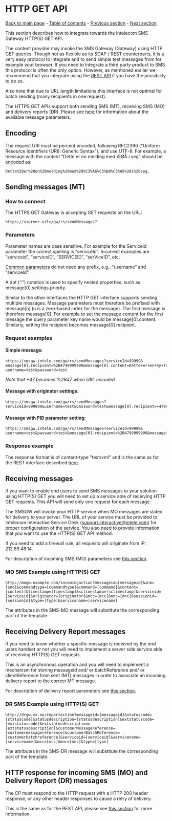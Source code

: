 # HTTP GET API

[Back to main page](https://github.com/Intelecom/sms/) - [Table of contents](/sections/Overview.md) - [Previous section](/sections/Interfaces/Soap.md) -  [Next section](/sections/Interfaces/SMTP.md)

This section describes how to integrate towards the Intelecom SMS Gateway HTTP(S) GET API. 

The content provider may invoke the SMS Gateway (Gateway) using HTTP GET queries. Though not as flexible as its SOAP / REST counterparts, it is a very easy protocol to integrate and to send simple test messages from for example your browser. If you need to integrate a third party product to SMS this protocol is often the only option. However, as mentioned earlier we recommend that you integrate using the [REST API](/sections/Interfaces/Rest.md) if you have the possibility to do so. 

Also note that due to URL length limitations this interface is not optimal for batch sending (many recipients in one request).

The HTTPS GET APIs support both sending SMS (MT), receiving SMS (MO) and delivery reports (DR). Please see [here](/sections/Interfaces/Common.md) for information about the available message parameters.

## Encoding

The request URI must be percent encoded, following RFC2396 (“Uniform Resource Identifiers (URI): Generic Syntax”), and use UTF-8.
For example, a message with the content “Dette er en melding med ÆØÅ i seg” should be encoded as:

	Dette%20er%20en%20melding%20med%20%C3%A6%C3%B8%C3%A5%20i%20seg.

## Sending messages (MT)

### How to connect

The HTTPS GET Gateway is accepting GET requests on the URL:

	https://<server-url>/gw/rs/sendMessages?

### Parameters

Parameter names are case sensitive. For example for the Serviceid parameter the correct spelling is “serviceId“. Incorrect examples are “serviceid”, “serviceID”, “SERVICEID”, “serViceID”, etc.

[Common parameters](/sections/Common.md#common-parameters) do not need any prefix, e.g., “username” and “serviceId”.

A dot (“.”) notation is used to specify nested properties, such as message[0].settings.priority.

Similar to the other interfaces the HTTP GET interface supports sending multiple messages. Message parameters must therefore be prefixed with message[n] (n is a zero-based index for the message). The first message is therefore message[0]. For example to set the message content for the first message the query parameter key name would be message[0].content. Similarly, setting the recipient becomes message[0].recipient.


### Request examples

#### Simple message:

	https://smsgw.intele.com/gw/rs/sendMessages?serviceId=99999& message[0].recipient=%2B4799999999&message[0].content=Dette+er+en+ny+test.& username=test&password=test

*Note that +47 becomes %2B47 when URL encoded*

#### Message with originator settings:

	https://smsgw.intele.com/gw/rs/sendMessages?serviceId=999899&username=test&password=test&message[0].recipient=+4799999999&message[0].content=Test&message[0].settings.originatorSettings.originatorType=ALPHANUMERIC&message[0].settings.originatorSettings.originator=Intelecom
 
#### Message with PID parameter setting:

	https://smsgw.intele.com/gw/rs/sendMessages?serviceId=99999& username=test&password=test&message[0].recipient=%2B4799999999&message[0].content=Dette+er+en+ny+test.&message[0].settings.parameter[0].key=pid&message[0].settings.parameter[0].value=68

### Response example

The response format is of content-type "text/xml" and is the same as for the REST interface described [here](/sections/Interfaces/Rest.md#xml-response-example). 

## Receiving messages

If you want to enable end users to send SMS messages to your solution using HTTP(S) GET you will need to set up a service able of receiving HTTP GET requests. This API will send only one request for each message.

The SMSGW will invoke your HTTP service when MO messages are slated for delivery to your server. The URL of your service must be provided to Intelecom Interactive Service Desk (support.interactive@intele.com) for proper configuration of the service. You also need to provide information that you want to use the HTTP(S) GET API method.

If you need to add a firewall rule, all requests will originate from IP: 212.89.48.14.

For description of incoming SMS (MO) parameters see [this section](sections/Interfaces/Common.md#parameters-for-incoming-mo-messages).

### MO SMS Example using HTTP(S) GET

	http://mogw.example.com/incomingaction?messageid=[messageid]&sno=[sno]&commandtype=[commandtype]&command=[command]&content=[content]&timestamp=[timestamp]&sctimestamp=[sctimestamp]&serviceid=[serviceid]&originator=[originator]&mcc=[mcc]&mnc=[mnc]&sessionid=[sessionId]&type=[type]&servicename=[servicename]

The attributes in the SMS-MO message will substitute the corresponding part of the template.


## Receiving Delivery Report messages

If you need to know whether a specific message is received by the end users handset or not you will need to implement a server side service able of receiving HTTP(S) GET requests. 

This is an asynchronous operation and you will need to implement a mechanism for storing messageid and/ or batchReference and/ or clientReference from sent (MT) messages in order to associate an incoming delivery report to the correct MT message.

For description of delivery report parameters see [this section](/sections/Interfaces/Common.md#parameters-for-delivery-reports-dr).

### DR SMS Example using HTTP(S) GET

	http://drgw.xx.no/reportaction?messageid=[messageid]&statuscode=[statuscode]&statusdescription=[statusdescription]&extstatuscode=[extstatuscode]&extstatusdescription=[extstatusdescription]&customerMessageReference=[customermessagereference]&customerBatchReference=[customerbatchreference]&serviceid=[serviceid]&servicename=[servicename]&mcc=[mcc]&mnc=[mnc]&type=[type]

The attributes in the SMS-DR message will substitute the corresponding part of the template.

## HTTP response for incoming SMS (MO) and Delivery Report (DR) messages

The CP must respond to the HTTP request with a HTTP 200 header response, or any other header responses to cause a retry of delivery.

This is the same as for the REST API, please see [this section](/sections/Interfaces/Rest.md#http-response-for-incoming-sms-mo-and-delivery-report-dr-messages) for more information.

